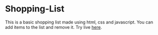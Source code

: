 # Shopping-List
This is a basic shopping list made using html, css and javascript. You can add items to the list and remove it.
Try live [here](https://sanishpoudel.github.io/Shopping-List/).